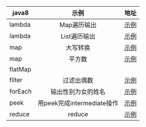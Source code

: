 | java8 | 示例 | 地址 |
| ---------- | :-----------:  | :-----------: |
| lambda | Map遍历输出 | [示例](src/com/somliy/lambda/MapPrintf.java) |
| lambda | List遍历输出 | [示例](src/com/somliy/lambda/ListPrintf.java) |
| map | 大写转换 | [示例](src/com/somliy/map/SquareNumber.java) |
| map | 平方数 | [示例](src/com/somliy/map/ToUpperCase.java) |
| flatMap |  |  |
| filter | 过滤出偶数 | [示例](src/com/somliy/filter/RemainsEven.java) |
| forEach | 输出性别为女的姓名 | [示例](src/com/somliy/forEach/MothPerson.java) |
| peek | 用peek完成intermediate操作 | [示例](src/com/somliy/peek/peek.java) |
| reduce | reduce | [示例](src/com/somliy/reduce/reduce.java) |

